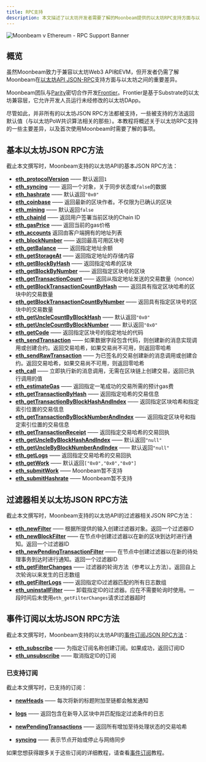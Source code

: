 ```yaml
---
title: RPC支持
description: 本文描述了以太坊开发者需要了解的Moonbeam提供的以太坊RPC支持方面与以太坊本身可提供支持的主要差异
---
```


![Moonbeam v Ethereum - RPC Support Banner](/images/builders/get-started/eth-compare/rpc-support-banner.png)

## 概览

虽然Moonbeam致力于兼容以太坊Web3 API和EVM，但开发者仍需了解Moonbeam在[以太坊API JSON-RPC](https://eth.wiki/json-rpc/API#json-rpc-methods)支持方面与以太坊之间的重要差异。

Moonbeam团队与[Parity](https://www.parity.io/)密切合作开发[Frontier](https://github.com/paritytech/frontier)。Frontier是基于Substrate的以太坊兼容层，它允许开发人员运行未经修改的以太坊DApp。

尽管如此，并非所有的以太坊JSON RPC方法都被支持，一些被支持的方法返回默认值（与以太坊PoW共识算法相关的那些）。本教程将概述关于以太坊RPC支持的一些主要差异，以及首次使用Moonbeam时需要了解的事项。

## 基本以太坊JSON RPC方法

截止本文撰写时，Moonbeam支持的以太坊API的基本JSON RPC方法：

 - **[eth_protocolVersion](https://eth.wiki/json-rpc/API#eth_protocolversion)** —— 默认返回`1`
 - **[eth_syncing](https://eth.wiki/json-rpc/API#eth_syncing)** —— 返回一个对象，关于同步状态或`false`的数据
 - **[eth_hashrate](https://eth.wiki/json-rpc/API#eth_hashrate)** —— 默认返回`"0x0"`
 - **[eth_coinbase](https://eth.wiki/json-rpc/API#eth_coinbase)** —— 返回最新的区块作者。不仅限为已确认的区块
 - **[eth_mining](https://eth.wiki/json-rpc/API#eth_mining)** —— 默认返回`false`
 - **[eth_chainId](https://eth.wiki/json-rpc/API#eth_chainid)** —— 返回用户签署当前区块的Chain ID
 - **[eth_gasPrice](https://eth.wiki/json-rpc/API#eth_gasprice)** —— 返回当前的gas价格
 - **[eth_accounts](https://eth.wiki/json-rpc/API#eth_accounts)** 返回由客户端拥有的地址列表
 - **[eth_blockNumber](https://eth.wiki/json-rpc/API#eth_blocknumber)** —— 返回最高可用区块号
 - **[eth_getBalance](https://eth.wiki/json-rpc/API#eth_getbalance)** —— 返回指定地址余额
 - **[eth_getStorageAt](https://eth.wiki/json-rpc/API#eth_getstorageat)** —— 返回指定地址的存储内容
 - **[eth_getBlockByHash](https://eth.wiki/json-rpc/API#eth_getblockbyhash)** —— 返回指定哈希的区块
 - **[eth_getBlockByNumber](https://eth.wiki/json-rpc/API#eth_getblockbynumber)** —— 返回指定区块号的区块
 - **[eth_getTransactionCount](https://eth.wiki/json-rpc/API#eth_gettransactioncount)** —— 返回从指定地址发送的交易数量（nonce）
 - **[eth_getBlockTransactionCountByHash](https://eth.wiki/json-rpc/API#eth_getblocktransactioncountbyhash)** —— 返回具有指定区块哈希的区块中的交易数量
 - **[eth_getBlockTransactionCountByNumber](https://eth.wiki/json-rpc/API#eth_getblocktransactioncountbynumber)** —— 返回具有指定区块号的区块中的交易数量
 - **[eth_getUncleCountByBlockHash](https://eth.wiki/json-rpc/API#eth_getunclecountbyblockhash)** —— 默认返回`"0x0"`
 - **[eth_getUncleCountByBlockNumber](https://eth.wiki/json-rpc/API#eth_getunclecountbyblocknumber)** —— 默认返回`"0x0"`
 - **[eth_getCode](https://eth.wiki/json-rpc/API#eth_getcode)** —— 返回指定区块号的指定地址的代码
 - **[eth_sendTransaction](https://eth.wiki/json-rpc/API#eth_sendtransaction)** —— 如果数据字段包含代码，则创建新的消息实现调用或创建合约。返回交易哈希，如果交易尚不可用，则返回零哈希
 - **[eth_sendRawTransaction](https://eth.wiki/json-rpc/API#eth_sendrawtransaction)** —— 为已签名的交易创建新的消息调用或创建合约。返回交易哈希，如果交易尚不可用，则返回零哈希
 - **[eth_call](https://eth.wiki/json-rpc/API#eth_call)** —— 立即执行新的消息调用，无需在区块链上创建交易，返回已执行调用的值
 - **[eth_estimateGas](https://eth.wiki/json-rpc/API#eth_estimategas)** —— 返回指定一笔成功的交易所需的预计gas费
 - **[eth_getTransactionByHash](https://eth.wiki/json-rpc/API#eth_gettransactionbyhash)** —— 返回指定哈希的交易信息
 - **[eth_getTransactionByBlockHashAndIndex](https://eth.wiki/json-rpc/API#eth_gettransactionbyblockhashandindex)** —— 返回指定区块哈希和指定索引位置的交易信息
 - **[eth_getTransactionByBlockNumberAndIndex](https://eth.wiki/json-rpc/API#eth_gettransactionbyblocknumberandindex)** —— 返回指定区块号和指定索引位置的交易信息
 - **[eth_getTransactionReceipt](https://eth.wiki/json-rpc/API#eth_gettransactionreceipt)** —— 返回指定交易哈希的交易回执
 - **[eth_getUncleByBlockHashAndIndex](https://eth.wiki/json-rpc/API#eth_getunclebyblockhashandindex)** —— 默认返回`"null"`
 - **[eth_getUncleByBlockNumberAndIndex](https://eth.wiki/json-rpc/API#eth_getunclebyblocknumberandindex)** —— 默认返回`"null"`
 - **[eth_getLogs](https://eth.wiki/json-rpc/API#eth_getlogs)** —— 返回指定交易哈希的交易回执
 - **[eth_getWork](https://eth.wiki/json-rpc/API#eth_getwork)** —— 默认返回`["0x0","0x0","0x0"]`
 - **[eth_submitWork](https://eth.wiki/json-rpc/API#eth_submitwork)** —— Moonbeam暂不支持
 - **[eth_submitHashrate](https://eth.wiki/json-rpc/API#eth_submithashrate)** —— Moonbeam暂不支持

## 过滤器相关以太坊JSON RPC方法

截止本文撰写时，Moonbeam支持的以太坊API的过滤器相关JSON RPC方法：

- **[eth_newFilter](https://eth.wiki/json-rpc/API#eth_newfilter)** —— 根据所提供的输入创建过滤器对象。返回一个过滤器ID
 - **[eth_newBlockFilter](https://eth.wiki/json-rpc/API#eth_newblockfilter)** —— 在节点中创建过滤器以在新的区块到达时进行通知。返回一个过滤器ID
 - **[eth_newPendingTransactionFilter](https://eth.wiki/json-rpc/API#eth_newpendingtransactionfilter)** —— 在节点中创建过滤器以在新的待处理事务到达时进行通知。返回一个过滤器ID
 - **[eth_getFilterChanges](https://eth.wiki/json-rpc/API#eth_getfilterchanges)** —— 过滤器的轮询方法（参考以上方法）。返回自上次轮询以来发生的日志数组
 - **[eth_getFilterLogs](https://eth.wiki/json-rpc/API#eth_getfilterlogs)** —— 返回指定ID过滤器匹配的所有日志数组
 - **[eth_uninstallFilter](https://eth.wiki/json-rpc/API#eth_uninstallfilter)** —— 卸载指定ID的过滤器。应在不需要轮询时使用。一段时间后未使用`eth_getFilterChanges`请求过滤器超时

## 事件订阅以太坊JSON RPC方法

截止本文撰写时，Moonbeam支持的以太坊API的[事件订阅JSON RPC方法](https://geth.ethereum.org/docs/rpc/pubsub)：

- **[eth_subscribe](https://geth.ethereum.org/docs/rpc/pubsub#create-subscription)** —— 为指定订阅名称创建订阅。如果成功，返回订阅ID
- **[eth_unsubscribe](https://geth.ethereum.org/docs/rpc/pubsub#cancel-subscription)** —— 取消指定ID的订阅

### 已支持订阅

截止本文撰写时，已支持的订阅：

 - **[newHeads](https://geth.ethereum.org/docs/rpc/pubsub#newheads)** —— 每次将新的标题附加至链都会触发通知

 - **[logs](https://geth.ethereum.org/docs/rpc/pubsub#logs)** —— 返回包含在新导入区块中并匹配指定过滤条件的日志
 - **[newPendingTransactions](https://geth.ethereum.org/docs/rpc/pubsub#newpendingtransactions)** —— 返回所有增加至待处理状态的交易哈希
 - **[syncing](https://geth.ethereum.org/docs/rpc/pubsub#syncing)** —— 表示节点开始或停止与网络同步

如果您想获得跟多关于这些订阅的详细教程，请查看[事件订阅](/builders/tools/pubsub/)教程。
